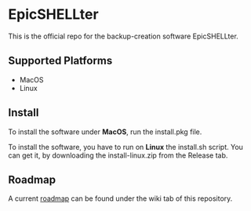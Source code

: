 # EpicSHELLter
This is the official repo for the backup-creation software EpicSHELLter.


## Supported Platforms
- MacOS
- Linux

## Install
To install the software under **MacOS**, run the install.pkg
file.

To install the software, you have to run on **Linux**
the install.sh script. You can get it, by downloading
the install-linux.zip from the Release tab.

## Roadmap
A current [roadmap](https://github.com/urban233/EpicSHELLter/wiki/Roadmap) can be found under the wiki tab of this repository.
